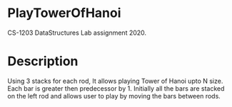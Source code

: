 # PlayTowerOfHanoi
CS-1203	DataStructures Lab assignment 2020.

# Description
Using 3 stacks for each rod, It allows playing Tower of Hanoi upto N size. Each bar is greater then predecessor by 1.
Initially all the bars are stacked on the left rod and allows user to play by moving the bars between rods. 
